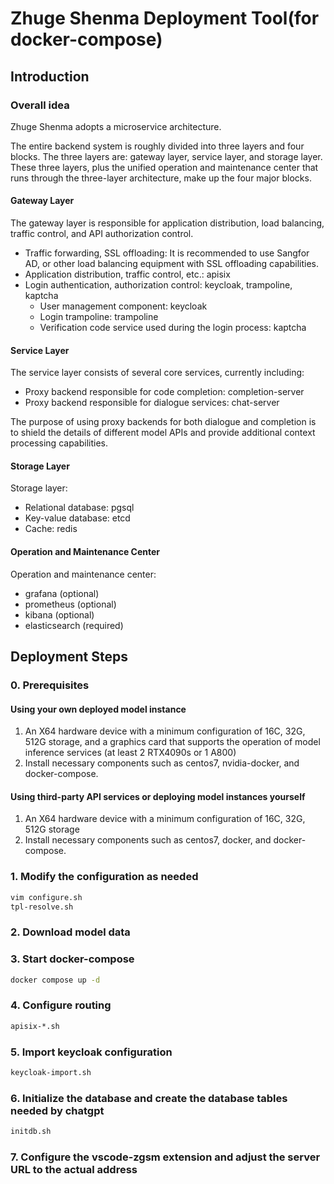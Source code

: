 # Zhuge Shenma Deployment Tool(for docker-compose)

## Introduction

### Overall idea

Zhuge Shenma adopts a microservice architecture.

The entire backend system is roughly divided into three layers and four blocks. The three layers are: gateway layer, service layer, and storage layer. These three layers, plus the unified operation and maintenance center that runs through the three-layer architecture, make up the four major blocks.

#### Gateway Layer

The gateway layer is responsible for application distribution, load balancing, traffic control, and API authorization control.

- Traffic forwarding, SSL offloading: It is recommended to use Sangfor AD, or other load balancing equipment with SSL offloading capabilities.
- Application distribution, traffic control, etc.: apisix
- Login authentication, authorization control: keycloak, trampoline, kaptcha
  - User management component: keycloak
  - Login trampoline: trampoline
  - Verification code service used during the login process: kaptcha

#### Service Layer

The service layer consists of several core services, currently including:

- Proxy backend responsible for code completion: completion-server
- Proxy backend responsible for dialogue services: chat-server

The purpose of using proxy backends for both dialogue and completion is to shield the details of different model APIs and provide additional context processing capabilities.

#### Storage Layer

Storage layer:

- Relational database: pgsql
- Key-value database: etcd
- Cache: redis

#### Operation and Maintenance Center

Operation and maintenance center:

- grafana (optional)
- prometheus (optional)
- kibana (optional)
- elasticsearch (required)

## Deployment Steps

### 0. Prerequisites

#### Using your own deployed model instance

1. An X64 hardware device with a minimum configuration of 16C, 32G, 512G storage, and a graphics card that supports the operation of model inference services (at least 2 RTX4090s or 1 A800)
2. Install necessary components such as centos7, nvidia-docker, and docker-compose.

#### Using third-party API services or deploying model instances yourself

1. An X64 hardware device with a minimum configuration of 16C, 32G, 512G storage
2. Install necessary components such as centos7, docker, and docker-compose.

### 1. Modify the configuration as needed

```sh
vim configure.sh
tpl-resolve.sh
```

### 2. Download model data

### 3. Start docker-compose

```sh
docker compose up -d
```

### 4. Configure routing

```sh
apisix-*.sh
```

### 5. Import keycloak configuration

```sh
keycloak-import.sh
```

### 6. Initialize the database and create the database tables needed by chatgpt

```sh
initdb.sh
```

### 7. Configure the vscode-zgsm extension and adjust the server URL to the actual address
